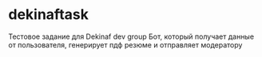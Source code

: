 # dekinaftask
Тестовое задание для Dekinaf dev group
Бот, который получает данные от пользователя, генерирует пдф резюме и отправляет модератору
